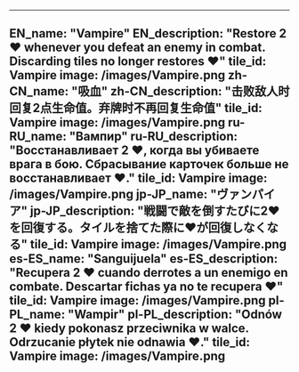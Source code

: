---

EN_name: "Vampire"
EN_description: "Restore 2 ❤️ whenever you defeat an enemy in combat. Discarding tiles no longer restores ❤️"
tile_id: Vampire
image: /images/Vampire.png
zh-CN_name: "吸血"
zh-CN_description: "击败敌人时回复2点生命值。弃牌时不再回复生命值"
tile_id: Vampire
image: /images/Vampire.png
ru-RU_name: "Вампир"
ru-RU_description: "Восстанавливает 2 ❤️, когда вы убиваете врага в бою. Сбрасывание карточек больше не восстанавливает ❤️."
tile_id: Vampire
image: /images/Vampire.png
jp-JP_name: "ヴァンパイア"
jp-JP_description: "戦闘で敵を倒すたびに2❤️を回復する。タイルを捨てた際に❤️が回復しなくなる"
tile_id: Vampire
image: /images/Vampire.png
es-ES_name: "Sanguijuela"
es-ES_description: "Recupera 2 ❤️ cuando derrotes a un enemigo en combate. Descartar fichas ya no te recupera ❤️"
tile_id: Vampire
image: /images/Vampire.png
pl-PL_name: "Wampir"
pl-PL_description: "Odnów 2 ❤️ kiedy pokonasz przeciwnika w walce. Odrzucanie płytek nie odnawia ❤️."
tile_id: Vampire
image: /images/Vampire.png
---